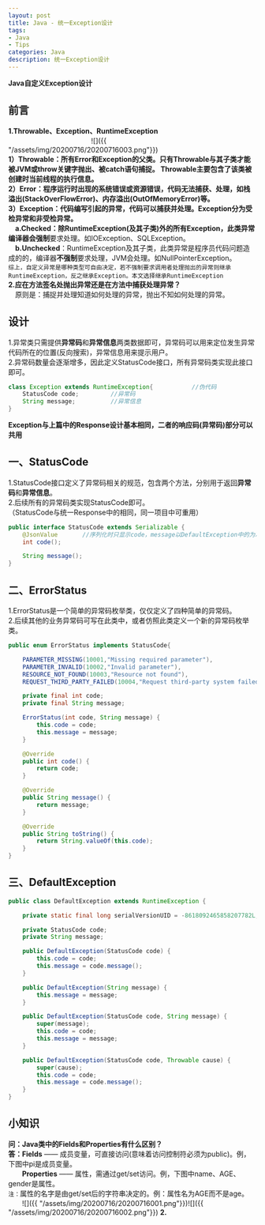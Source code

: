 ```yaml
---
layout: post
title: Java - 统一Exception设计
tags:
- Java
- Tips
categories: Java
description: 统一Exception设计
---  
```

**Java自定义Exception设计**

<!-- more -->
## 前言
**1.Throwable、Exception、RuntimeException**  
　　　　　　　　　　　　![]({{ "/assets/img/20200716/20200716003.png"}})  
**1）Throwable：**所有Error和Exception的父类。只有Throwable与其子类才能被JVM或throw关键字抛出、被catch语句捕捉。
Throwable主要包含了该类被创建时当前线程的执行信息。  
**2）Error：**程序运行时出现的系统错误或资源错误，代码无法捕获、处理，如栈溢出(StackOverFlowError)、内存溢出(OutOfMemoryError)等。  
**3）Exception：**代码编写引起的异常，代码可以捕获并处理。Exception分为**受检异常**和**非受检异常**。  
　**a.Checked**：除RuntimeException(及其子类)外的所有Exception，此类异常编译器**会强制**要求处理。如IOException、SQLException。  
　**b.Unchecked**：RuntimeException及其子类，此类异常是程序员代码问题造成的的，编译器**不强制**要求处理，JVM会处理。如NullPointerException。  
`综上，自定义异常是哪种类型可自由决定，若不强制要求调用者处理抛出的异常则继承RuntimeException，反之继承Exception。本文选择继承RuntimeException`  
**2.应在方法签名处抛出异常还是在方法中捕获处理异常？**  
　原则是：捕捉并处理知道如何处理的异常，抛出不知如何处理的异常。  
## 设计
1.异常类只需提供**异常码**和**异常信息**两类数据即可，异常码可以用来定位发生异常代码所在的位置(反向搜索)，异常信息用来提示用户。  
2.异常码数量会逐渐增多，因此定义StatusCode接口，所有异常码类实现此接口即可。  
```java
class Exception extends RuntimeException{           //伪代码
    StatusCode code;         //异常码
    String message;          //异常信息
}
```
**Exception与上篇中的Response设计基本相同，二者的响应码(异常码)部分可以共用**  
## 一、StatusCode
1.StatusCode接口定义了异常码相关的规范，包含两个方法，分别用于返回**异常码**和**异常信息**。  
2.后续所有的异常码类实现StatusCode即可。  
（StatusCode与统一Response中的相同，同一项目中可重用）  
```java
public interface StatusCode extends Serializable {
    @JsonValue       //序列化时只显示code，message以DefaultException中的为准
    int code();

    String message();
}
```
## 二、ErrorStatus
1.ErrorStatus是一个简单的异常码枚举类，仅仅定义了四种简单的异常码。  
2.后续其他的业务异常码可写在此类中，或者仿照此类定义一个新的异常码枚举类。
```java
public enum ErrorStatus implements StatusCode{

    PARAMETER_MISSING(10001,"Missing required parameter"),
    PARAMETER_INVALID(10002,"Invalid parameter"),
    RESOURCE_NOT_FOUND(10003,"Resource not found"),
    REQUEST_THIRD_PARTY_FAILED(10004,"Request third-party system failed");

    private final int code;
    private final String message;

    ErrorStatus(int code, String message) {
        this.code = code;
        this.message = message;
    }

    @Override
    public int code() {
        return code;
    }

    @Override
    public String message() {
        return message;
    }

    @Override
    public String toString() {
        return String.valueOf(this.code);
    }
}
```
## 三、DefaultException
```java
public class DefaultException extends RuntimeException {

    private static final long serialVersionUID = -8618092465858207782L;

    private StatusCode code;
    private String message;

    public DefaultException(StatusCode code) {
        this.code = code;
        this.message = code.message();
    }

    public DefaultException(String message) {
        this.message = message;
    }

    public DefaultException(StatusCode code, String message) {
        super(message);
        this.code = code;
        this.message = message;
    }

    public DefaultException(StatusCode code, Throwable cause) {
        super(cause);
        this.code = code;
        this.message = code.message();
    }
}
```
## 小知识
**问：Java类中的Fields和Properties有什么区别？**  
**答：Fields** —— 成员变量，可直接访问(意味着访问控制符必须为public)。例，下图中pi是成员变量。    
　　**Properties** —— 属性，需通过get/set访问。例，下图中name、AGE、gender是属性。  
`注：`属性的名字是由get/set后的字符串决定的。例：属性名为AGE而不是age。  
　　![]({{ "/assets/img/20200716/20200716001.png"}})![]({{ "/assets/img/20200716/20200716002.png"}})
**2.**